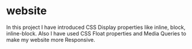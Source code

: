 # website
In this project I have introduced CSS Display properties like inline, block, inline-block. Also I have used CSS Float properties and Media Queries to make my website more Responsive.
